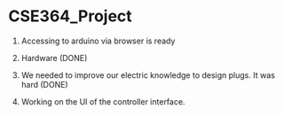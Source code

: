 # CSE364_Project

1) Accessing to arduino via browser is ready

2) Hardware (DONE)

3) We needed to improve our electric knowledge to design plugs. It was hard (DONE)

4) Working on the UI of the controller interface.
